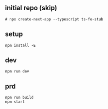 ## initial repo (skip)

```
# npx create-next-app --typescript ts-fe-stub
```

## setup

```
npm install -E
```

## dev

```
npm run dev
```

## prd

```
npm run build
npm start
```
